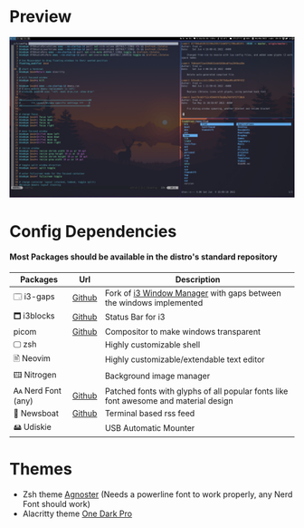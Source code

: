 
# Preview

![Setup Image](Pictures/setup-image.png)

# Config Dependencies

#### Most Packages should be available in the distro's standard repository

| Packages   |  Url  | Description |
| --------- | ----- | ----------- |
| 🗔  i3-gaps |[Github][1] | Fork of [i3 Window Manager][2] with gaps between the windows implemented |
| 🗖  i3blocks|[Github][3] | Status Bar for i3 |
|   picom   |[Github][4] | Compositor to make windows transparent |
| 🖵  zsh     |  | Highly customizable shell |
| 🖹  Neovim  |  | Highly customizable/extendable text editor|
| 🖽  Nitrogen|  | Background image manager |
| 🗛  Nerd Font (any) |[Github][5] | Patched fonts with glyphs of all popular fonts like font awesome and material design |
| 📰 Newsboat |[Github][6] | Terminal based rss feed |
| 🖴  Udiskie | | USB Automatic Mounter |

[1]: https://github.com/Airblader/i3
[2]: https://github.com/i3/i3
[3]: https://github.com/vivien/i3blocks
[4]: https://github.com/neovim/neovim
[5]: https://github.com/ryanoasis/nerd-fonts
[6]: https://github.com/newsboat/newsboat 


# Themes

- Zsh theme [Agnoster][7] (Needs a powerline font to work properly, any Nerd Font should work)
- Alacritty theme [One Dark Pro][8]

[7]: https://github.com/agnoster/agnoster-zsh-theme
[8]: https://github.com/eendroroy/alacritty-theme/blob/master/themes/one_dark.yaml 
